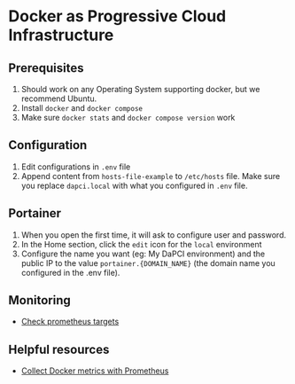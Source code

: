 # Docker as Progressive Cloud Infrastructure

## Prerequisites

1. Should work on any Operating System supporting docker, but we recommend Ubuntu.
2. Install `docker` and `docker compose`
3. Make sure `docker stats` and `docker compose version` work

## Configuration

1. Edit configurations in `.env` file
2. Append content from `hosts-file-example` to `/etc/hosts` file. Make sure you replace `dapci.local` with what you configured in `.env` file.

## Portainer

1. When you open the first time, it will ask to configure user and password.
2. In the Home section, click the `edit` icon for the `local` environment
3. Configure the name you want (eg: My DaPCI environment) and the public IP to the value `portainer.{DOMAIN_NAME}` (the domain name you configured in the .env file).

## Monitoring

- [Check prometheus targets](http://prometheus.dapci.local/targets)


## Helpful resources

- [Collect Docker metrics with Prometheus](https://docs.docker.com/config/daemon/prometheus/)
